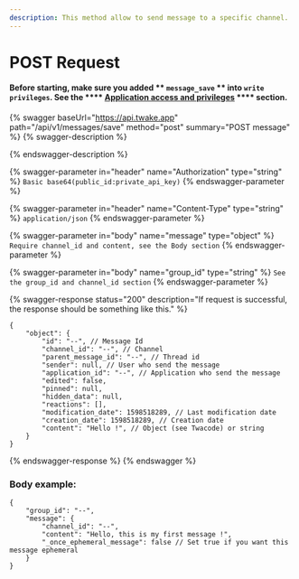 ```yaml
---
description: This method allow to send message to a specific channel.
---
```


# POST Request

#### Before starting, make sure you added ** `message_save` ** into **`write privileges`**. See the **** [Application access and privileges](../../get-started/#application-access-and-privileges) **** section.

{% swagger baseUrl="https://api.twake.app" path="/api/v1/messages/save" method="post" summary="POST message" %}
{% swagger-description %}

{% endswagger-description %}

{% swagger-parameter in="header" name="Authorization" type="string" %}
`Basic base64(public_id:private_api_key)`
{% endswagger-parameter %}

{% swagger-parameter in="header" name="Content-Type" type="string" %}
`application/json`
{% endswagger-parameter %}

{% swagger-parameter in="body" name="message" type="object" %}
`Require channel_id and content, see the Body section`
{% endswagger-parameter %}

{% swagger-parameter in="body" name="group_id" type="string" %}
`See the group_id and channel_id section`
{% endswagger-parameter %}

{% swagger-response status="200" description="If request is successful, the response should be something like this." %}
```
{
    "object": {
        "id": "--", // Message Id
        "channel_id": "--", // Channel
        "parent_message_id": "--", // Thread id
        "sender": null, // User who send the message
        "application_id": "--", // Application who send the message
        "edited": false, 
        "pinned": null,
        "hidden_data": null,
        "reactions": [],
        "modification_date": 1598518289, // Last modification date
        "creation_date": 1598518289, // Creation date
        "content": "Hello !", // Object (see Twacode) or string
    }
}
```
{% endswagger-response %}
{% endswagger %}

### Body example:&#x20;

```
{
	"group_id": "--",
	"message": {
		"channel_id": "--",
		"content": "Hello, this is my first message !",
		"_once_ephemeral_message": false // Set true if you want this message ephemeral
	}
}
```
